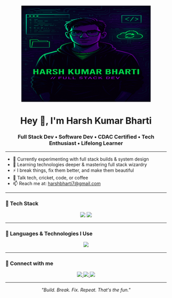 <p align="center">
  <img src="https://raw.githubusercontent.com/harshbharti7/harshbharti7/main/banner.png" alt="Harsh Kumar Bharti Banner" width="80%" height="300px"/>
</p>

<h1 align="center">Hey 👋, I'm Harsh Kumar Bharti</h1>
<h3 align="center">Full Stack Dev • Software Dev • CDAC Certified • Tech Enthusiast • Lifelong Learner </h3>

---

- 🔭 Currently experimenting with full stack builds & system design  
- 🧠 Learning technologies deeper & mastering full stack wizardry  
- ⚡ I break things, fix them better, and make them beautiful  
- 💬 Talk tech, cricket, code, or coffee  
- 📫 Reach me at: [harshbharti7@gmail.com](mailto:harshbharti7@gmail.com)

---

### 🧰 Tech Stack

<p align="center">
  <img src="https://skillicons.dev/icons?i=cpp,java,html,css,js,react,spring,dotnet,mysql,github,vscode" />
  <img src="https://img.shields.io/badge/STS-SpringToolSuite-6DB33F?style=for-the-badge&logo=spring&logoColor=white" />
</p>

---

### 🚀 Languages & Technologies I Use

<p align="center">
  <img src="https://github-readme-stats.vercel.app/api/top-langs/?username=harshbharti7&layout=compact&theme=radical" />
</p>

---

### 🔗 Connect with me

<p align="center">
  <a href="https://linkedin.com/in/harsh-kumar-bharti-385b601ba" target="_blank">
    <img src="https://img.shields.io/badge/LinkedIn-%230077B5.svg?&style=for-the-badge&logo=linkedin&logoColor=white" />
  </a>
  <a href="mailto:harshbharti7@gmail.com">
    <img src="https://img.shields.io/badge/harshbharti7@gmail.com-D14836?style=for-the-badge&logo=gmail&logoColor=white" />
  </a>
  <a href="https://github.com/harshbharti7" target="_blank">
    <img src="https://img.shields.io/badge/GitHub-100000?style=for-the-badge&logo=github&logoColor=white" />
  </a>
</p>

---

<p align="center"><i>"Build. Break. Fix. Repeat. That's the fun."</i></p>
